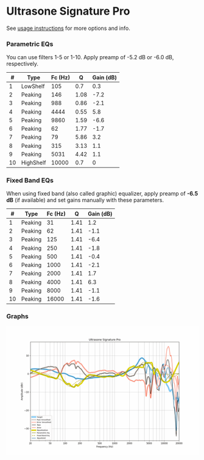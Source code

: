 # Ultrasone Signature Pro
See [usage instructions](https://github.com/jaakkopasanen/AutoEq#usage) for more options and info.

### Parametric EQs
You can use filters 1-5 or 1-10. Apply preamp of -5.2 dB or -6.0 dB, respectively.

|   # | Type      |   Fc (Hz) |    Q |   Gain (dB) |
|-----|-----------|-----------|------|-------------|
|   1 | LowShelf  |       105 | 0.7  |         0.3 |
|   2 | Peaking   |       146 | 1.08 |        -7.2 |
|   3 | Peaking   |       988 | 0.86 |        -2.1 |
|   4 | Peaking   |      4444 | 0.55 |         5.8 |
|   5 | Peaking   |      9860 | 1.59 |        -6.6 |
|   6 | Peaking   |        62 | 1.77 |        -1.7 |
|   7 | Peaking   |        79 | 5.86 |         3.2 |
|   8 | Peaking   |       315 | 3.13 |         1.1 |
|   9 | Peaking   |      5031 | 4.42 |         1.1 |
|  10 | HighShelf |     10000 | 0.7  |         0   |

### Fixed Band EQs
When using fixed band (also called graphic) equalizer, apply preamp of **-6.5 dB** (if available) and set gains manually with these parameters.

|   # | Type    |   Fc (Hz) |    Q |   Gain (dB) |
|-----|---------|-----------|------|-------------|
|   1 | Peaking |        31 | 1.41 |         1.2 |
|   2 | Peaking |        62 | 1.41 |        -1.1 |
|   3 | Peaking |       125 | 1.41 |        -6.4 |
|   4 | Peaking |       250 | 1.41 |        -1.8 |
|   5 | Peaking |       500 | 1.41 |        -0.4 |
|   6 | Peaking |      1000 | 1.41 |        -2.1 |
|   7 | Peaking |      2000 | 1.41 |         1.7 |
|   8 | Peaking |      4000 | 1.41 |         6.3 |
|   9 | Peaking |      8000 | 1.41 |        -1.1 |
|  10 | Peaking |     16000 | 1.41 |        -1.6 |

### Graphs
![](./Ultrasone%20Signature%20Pro.png)

